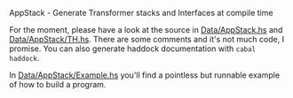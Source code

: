 AppStack - Generate Transformer stacks and Interfaces at compile time

For the moment, please have a look at the source in
[Data/AppStack.hs](Data/AppStack.hs) and
[Data/AppStack/TH.hs](Data/AppStack/TH.hs). There are some comments and it's not
much code, I promise. You can also generate haddock documentation with `cabal
haddock`.

In [Data/AppStack/Example.hs](Data/AppStack/Example.hs) you'll find a pointless
but runnable example of how to build a program.
